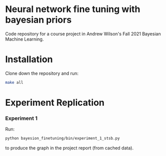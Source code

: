 # Neural network fine tuning with bayesian priors
Code repository for a course project in Andrew Wilson's Fall 2021 Bayesian Machine Learning.


# Installation
Clone down the repository and run:
```bash
make all
```


# Experiment Replication

### Experiment 1
Run:
```bash
python bayesion_finetuning/bin/experiment_1_stsb.py
```
to produce the graph in the project report (from cached data).